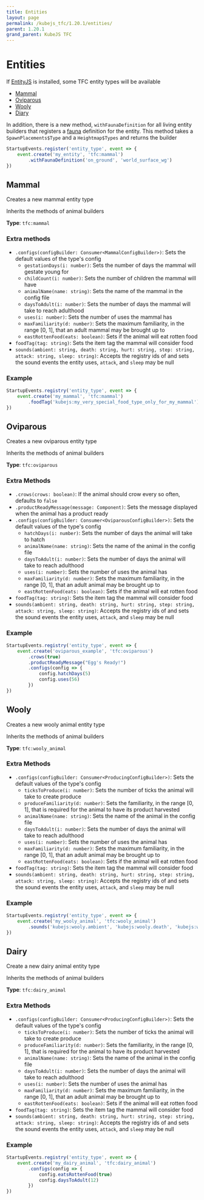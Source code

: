 ```yaml
---
title: Entities
layout: page
permalink: /kubejs_tfc/1.20.1/entities/
parent: 1.20.1
grand_parent: KubeJS TFC
---
```


# Entities

If [EntityJS](https://modrinth.com/mod/entityjs) is installed, some TFC entity types will be available

- [Mammal](#mammal)
- [Oviparous](#oviparous)
- [Wooly](#wooly)
- [Diary](#dairy)

In addition, there is a new method, `withFaunaDefinition` for all living entity builders that registers a [fauna](../data#fauna) definition for the entity. This method takes a `SpawnPlacements$Type` and a `Heightmap$Types` and returns the builder

```js
StartupEvents.register('entity_type', event => {
    event.create('my_entity', 'tfc:mammal')
        .withFaunaDefinition('on_ground', 'world_surface_wg')
})
```

## Mammal

Creates a new mammal entity type

Inherits the methods of animal builders

**Type**: `tfc:mammal`

### Extra methods

- `.configs(configBuilder: Consumer<MammalConfigBuilder>)`: Sets the default values of the type's config
    - `gestationDays(i: number)`: Sets the number of days the mammal will gestate young for
    - `childCount(i: number)`: Sets the number of children the mammal will have
    - `animalName(name: string)`: Sets the name of the mammal in the config file
    - `daysToAdult(i: number)`: Sets the number of days the mammal will take to reach adulthood
    - `uses(i: number)`: Sets the number of uses the mammal has
    - `maxFamiliarity(d: number)`: Sets the maximum familiarity, in the range [0, 1], that an adult mammal may be brought up to
    - `eastRottenFood(eats: boolean)`: Sets if the animal will eat rotten food
- `foodTag(tag: string)`: Sets the item tag the mammal will consider food
- `sounds(ambient: string, death: string, hurt: string, step: string, attack: string, sleep: string)`: Accepts the registry ids of and sets the sound events the entity uses, `attack`, and `sleep` may be null

### Example

```js
StartupEvents.registry('entity_type', event => {
    event.create('my_mammal', 'tfc:mammal')
        .foodTag('kubejs:my_very_special_food_type_only_for_my_mammal')
})
```

## Oviparous

Creates a new oviparous entity type

Inherits the methods of animal builders

**Type**: `tfc:oviparous`

### Extra Methods

- `.crows(crows: boolean)`: If the animal should crow every so often, defaults to `false`
- `.productReadyMessage(message: Component)`: Sets the message displayed when the animal has a product ready
- `.configs(configBuilder: Consumer<OviparousConfigBuilder>)`: Sets the default values of the type's config
    - `hatchDays(i: number)`: Sets the number of days the animal will take to hatch
    - `animalName(name: string)`: Sets the name of the animal in the config file
    - `daysToAdult(i: number)`: Sets the number of days the animal will take to reach adulthood
    - `uses(i: number)`: Sets the number of uses the animal has
    - `maxFamiliarity(d: number)`: Sets the maximum familiarity, in the range [0, 1], that an adult animal may be brought up to
    - `eastRottenFood(eats: boolean)`: Sets if the animal will eat rotten food
- `foodTag(tag: string)`: Sets the item tag the mammal will consider food
- `sounds(ambient: string, death: string, hurt: string, step: string, attack: string, sleep: string)`: Accepts the registry ids of and sets the sound events the entity uses, `attack`, and `sleep` may be null

### Example

```js
StartupEvents.registry('entity_type', event => {
    event.create('oviparous_example', 'tfc:oviparous')
        .crows(true)
        .productReadyMessage("Egg's Ready!")
        .configs(config => {
            config.hatchDays(5)
            config.uses(56)
        })
})
```

## Wooly

Creates a new wooly animal entity type

Inherits the methods of animal builders

**Type**: `tfc:wooly_animal`

### Extra Methods

- `.configs(configBuilder: Consumer<ProducingConfigBuilder>)`: Sets the default values of the type's config
    - `ticksToProduce(i: number)`: Sets the number of ticks the animal will take to create produce
    - `produceFamiliarity(d: number)`: Sets the familiarity, in the range [0, 1], that is required for the animal to have its product harvested
    - `animalName(name: string)`: Sets the name of the animal in the config file
    - `daysToAdult(i: number)`: Sets the number of days the animal will take to reach adulthood
    - `uses(i: number)`: Sets the number of uses the animal has
    - `maxFamiliarity(d: number)`: Sets the maximum familiarity, in the range [0, 1], that an adult animal may be brought up to
    - `eastRottenFood(eats: boolean)`: Sets if the animal will eat rotten food
- `foodTag(tag: string)`: Sets the item tag the mammal will consider food
- `sounds(ambient: string, death: string, hurt: string, step: string, attack: string, sleep: string)`: Accepts the registry ids of and sets the sound events the entity uses, `attack`, and `sleep` may be null

### Example

```js
StartupEvents.registry('entity_type', event => {
    event.create('my_wooly_animal', 'tfc:wooly_animal')
        .sounds('kubejs:wooly.ambient', 'kubejs:wooly.death', 'kubejs:wooly.hurt', 'kubejs:wooly.step', null, null)
})
```

## Dairy

Create a new dairy animal entity type

Inherits the methods of animal builders

**Type**: `tfc:dairy_animal`

### Extra Methods

- `.configs(configBuilder: Consumer<ProducingConfigBuilder>)`: Sets the default values of the type's config
    - `ticksToProduce(i: number)`: Sets the number of ticks the animal will take to create produce
    - `produceFamiliarity(d: number)`: Sets the familiarity, in the range [0, 1], that is required for the animal to have its product harvested
    - `animalName(name: string)`: Sets the name of the animal in the config file
    - `daysToAdult(i: number)`: Sets the number of days the animal will take to reach adulthood
    - `uses(i: number)`: Sets the number of uses the animal has
    - `maxFamiliarity(d: number)`: Sets the maximum familiarity, in the range [0, 1], that an adult animal may be brought up to
    - `eastRottenFood(eats: boolean)`: Sets if the animal will eat rotten food
- `foodTag(tag: string)`: Sets the item tag the mammal will consider food
- `sounds(ambient: string, death: string, hurt: string, step: string, attack: string, sleep: string)`: Accepts the registry ids of and sets the sound events the entity uses, `attack`, and `sleep` may be null

### Example

```js
StartupEvents.registry('entity_type', event => {
    event.create('my_dairy_animal', 'tfc:dairy_animal')
        .configs(config => {
            config.eatsRottenFood(true)
            config.daysToAdult(12)
        })
})
```
